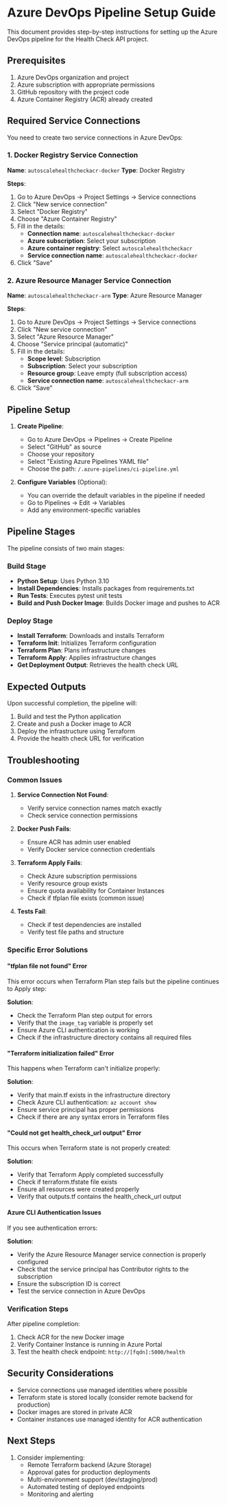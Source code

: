 # Azure DevOps Pipeline Setup Guide

This document provides step-by-step instructions for setting up the Azure DevOps pipeline for the Health Check API project.

## Prerequisites

1. Azure DevOps organization and project
2. Azure subscription with appropriate permissions
3. GitHub repository with the project code
4. Azure Container Registry (ACR) already created

## Required Service Connections

You need to create two service connections in Azure DevOps:

### 1. Docker Registry Service Connection

**Name**: `autoscalehealthcheckacr-docker`
**Type**: Docker Registry

**Steps**:
1. Go to Azure DevOps → Project Settings → Service connections
2. Click "New service connection"
3. Select "Docker Registry"
4. Choose "Azure Container Registry"
5. Fill in the details:
   - **Connection name**: `autoscalehealthcheckacr-docker`
   - **Azure subscription**: Select your subscription
   - **Azure container registry**: Select `autoscalehealthcheckacr`
   - **Service connection name**: `autoscalehealthcheckacr-docker`
6. Click "Save"

### 2. Azure Resource Manager Service Connection

**Name**: `autoscalehealthcheckacr-arm`
**Type**: Azure Resource Manager

**Steps**:
1. Go to Azure DevOps → Project Settings → Service connections
2. Click "New service connection"
3. Select "Azure Resource Manager"
4. Choose "Service principal (automatic)"
5. Fill in the details:
   - **Scope level**: Subscription
   - **Subscription**: Select your subscription
   - **Resource group**: Leave empty (full subscription access)
   - **Service connection name**: `autoscalehealthcheckacr-arm`
6. Click "Save"

## Pipeline Setup

1. **Create Pipeline**:
   - Go to Azure DevOps → Pipelines → Create Pipeline
   - Select "GitHub" as source
   - Choose your repository
   - Select "Existing Azure Pipelines YAML file"
   - Choose the path: `/.azure-pipelines/ci-pipeline.yml`

2. **Configure Variables** (Optional):
   - You can override the default variables in the pipeline if needed
   - Go to Pipelines → Edit → Variables
   - Add any environment-specific variables

## Pipeline Stages

The pipeline consists of two main stages:

### Build Stage
- **Python Setup**: Uses Python 3.10
- **Install Dependencies**: Installs packages from requirements.txt
- **Run Tests**: Executes pytest unit tests
- **Build and Push Docker Image**: Builds Docker image and pushes to ACR

### Deploy Stage
- **Install Terraform**: Downloads and installs Terraform
- **Terraform Init**: Initializes Terraform configuration
- **Terraform Plan**: Plans infrastructure changes
- **Terraform Apply**: Applies infrastructure changes
- **Get Deployment Output**: Retrieves the health check URL

## Expected Outputs

Upon successful completion, the pipeline will:
1. Build and test the Python application
2. Create and push a Docker image to ACR
3. Deploy the infrastructure using Terraform
4. Provide the health check URL for verification

## Troubleshooting

### Common Issues

1. **Service Connection Not Found**:
   - Verify service connection names match exactly
   - Check service connection permissions

2. **Docker Push Fails**:
   - Ensure ACR has admin user enabled
   - Verify Docker service connection credentials

3. **Terraform Apply Fails**:
   - Check Azure subscription permissions
   - Verify resource group exists
   - Ensure quota availability for Container Instances
   - Check if tfplan file exists (common issue)

4. **Tests Fail**:
   - Check if test dependencies are installed
   - Verify test file paths and structure

### Specific Error Solutions

#### "tfplan file not found" Error
This error occurs when Terraform Plan step fails but the pipeline continues to Apply step:

**Solution**:
- Check the Terraform Plan step output for errors
- Verify that the `image_tag` variable is properly set
- Ensure Azure CLI authentication is working
- Check if the infrastructure directory contains all required files

#### "Terraform initialization failed" Error
This happens when Terraform can't initialize properly:

**Solution**:
- Verify that main.tf exists in the infrastructure directory
- Check Azure CLI authentication: `az account show`
- Ensure service principal has proper permissions
- Check if there are any syntax errors in Terraform files

#### "Could not get health_check_url output" Error
This occurs when Terraform state is not properly created:

**Solution**:
- Verify that Terraform Apply completed successfully
- Check if terraform.tfstate file exists
- Ensure all resources were created properly
- Verify that outputs.tf contains the health_check_url output

#### Azure CLI Authentication Issues
If you see authentication errors:

**Solution**:
- Verify the Azure Resource Manager service connection is properly configured
- Check that the service principal has Contributor rights to the subscription
- Ensure the subscription ID is correct
- Test the service connection in Azure DevOps

### Verification Steps

After pipeline completion:
1. Check ACR for the new Docker image
2. Verify Container Instance is running in Azure Portal
3. Test the health check endpoint: `http://[fqdn]:5000/health`

## Security Considerations

- Service connections use managed identities where possible
- Terraform state is stored locally (consider remote backend for production)
- Docker images are stored in private ACR
- Container instances use managed identity for ACR authentication

## Next Steps

1. Consider implementing:
   - Remote Terraform backend (Azure Storage)
   - Approval gates for production deployments
   - Multi-environment support (dev/staging/prod)
   - Automated testing of deployed endpoints
   - Monitoring and alerting
